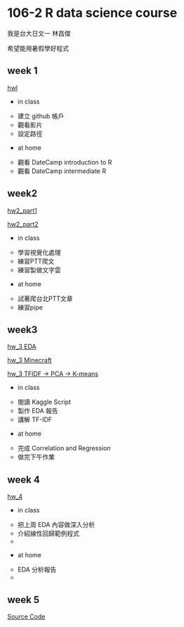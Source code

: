 ﻿
# 106-2 R data science course

我是台大日文一 林昌傑

希望能用暑假學好程式


## week 1

[hwl](https://jerry882612.github.io/Jerry882612/Week1/hw1.html)

<ul type="square">
<li>in class
</ul>

<ul type="circle">
 	<li>建立 github 帳戶 
 	<li>觀看影片
 	<li>設定路徑
</ul>


<ul type="square">
<li>at home
</ul>

<ul type="circle">
	<li>觀看 DateCamp introduction to R
	<li>觀看 DateCamp intermediate R
</ul>



## week2

[hw2_part1](https://jerry882612.github.io/Jerry882612/Week2/hw2_part1.html)

[hw2_part2](https://jerry882612.github.io/Jerry882612/Week2/hw2_part2.html)

<ul type="square">
<li>in class
</ul>

<ul type="circle">
	<li>學習視覺化處理
	<li>練習PTT爬文
	<li>練習製做文字雲
</ul>


<ul type="square">
<li>at home
</ul>

<ul type="circle">
	<li>試著爬台北PTT文章
	<li>練習pipe
</ul>


## week3


[hw_3 EDA]( https://jerry882612.github.io/Jerry882612/Week3/hw_3_Credit_Card_Clients_Dataset.html)

[hw_3 Minecraft]( https://jerry882612.github.io/Jerry882612/Week3/hw_3_MInecraft.html)

[hw_3 TFIDF -> PCA -> K-means](https://jerry882612.github.io/Jerry882612/Week3/hw_3_TFIDF,PCA,K-means.html)
<ul type="square">
<li>in class
</ul>

<ul type="circle">
	<li>閱讀 Kaggle Script
	<li>製作 EDA 報告
	<li>講解 TF-IDF
</ul>


<ul type="square">
<li>at home
</ul>

<ul type="circle">
	<li>​完成 Correlation and Regression​
	<li>做完下午作業
</ul>



## week 4

[hw_4](https://jerry882612.github.io/Jerry882612/Week4/hw_4.html)



<ul type="square">
<li>in class
</ul>

<ul type="circle">
 	<li>把上周 EDA 內容做深入分析
 	<li>介紹線性回歸範例程式
 	<li>
</ul>


<ul type="square">
<li>at home
</ul>

<ul type="circle">
	<li>EDA 分析報告
	<li>
</ul>


## week 5

[Source Code]( https://github.com/Jerry882612/Jerry882612/blob/master/Week5/app.R)








